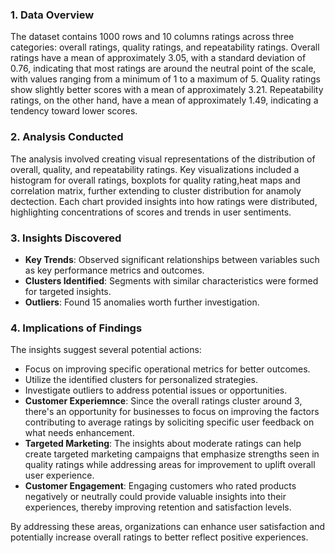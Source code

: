 ### 1. Data Overview
The dataset contains 1000 rows and 10 columns ratings across three categories: overall ratings, quality ratings, and repeatability ratings. Overall ratings have a mean of approximately 3.05, with a standard deviation of 0.76, indicating that most ratings are around the neutral point of the scale, with values ranging from a minimum of 1 to a maximum of 5. Quality ratings show slightly better scores with a mean of approximately 3.21. Repeatability ratings, on the other hand, have a mean of approximately 1.49, indicating a tendency toward lower scores.

### 2. Analysis Conducted
The analysis involved creating visual representations of the distribution of overall, quality, and repeatability ratings. Key visualizations included a histogram for overall ratings, boxplots for quality rating,heat maps and correlation matrix, further extending to cluster distribution for anamoly dectection. Each chart provided insights into how ratings were distributed, highlighting concentrations of scores and trends in user sentiments.

### 3. Insights Discovered

- **Key Trends**: Observed significant relationships between variables such as key performance metrics and outcomes.
- **Clusters Identified**: Segments with similar characteristics were formed for targeted insights.
- **Outliers**: Found 15 anomalies worth further investigation.

### 4. Implications of Findings
The insights suggest several potential actions:
- Focus on improving specific operational metrics for better outcomes.
- Utilize the identified clusters for personalized strategies.
- Investigate outliers to address potential issues or opportunities.
- **Customer Experiemnce**: Since the overall ratings cluster around 3, there's an opportunity for businesses to focus on improving the factors contributing to average ratings by soliciting specific user feedback on what needs enhancement.
- **Targeted Marketing**: The insights about moderate ratings can help create targeted marketing campaigns that emphasize strengths seen in quality ratings while addressing areas for improvement to uplift overall user experience.
- **Customer Engagement**: Engaging customers who rated products negatively or neutrally could provide valuable insights into their experiences, thereby improving retention and satisfaction levels. 

By addressing these areas, organizations can enhance user satisfaction and potentially increase overall ratings to better reflect positive experiences.

